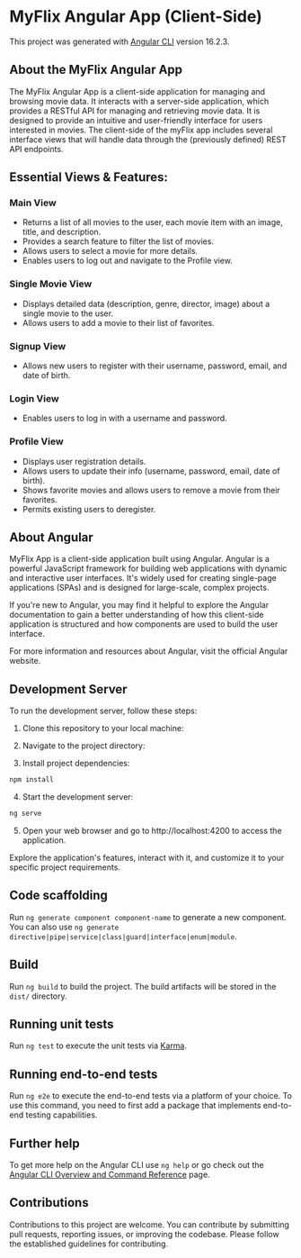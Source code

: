 
# MyFlix Angular App (Client-Side) 

This project was generated with [Angular CLI](https://github.com/angular/angular-cli) version 16.2.3.

## About the MyFlix Angular App

The MyFlix Angular App is a client-side application for managing and browsing movie data. It interacts with a server-side application, which provides a RESTful API for managing and retrieving movie data. It is designed to provide an intuitive and user-friendly interface for users interested in movies. The client-side of the myFlix app includes several interface views that will handle data through the (previously defined) REST API endpoints.    

## Essential Views & Features:

### Main View

- Returns a list of all movies to the user, each movie item with an image, title, and description.
- Provides a search feature to filter the list of movies.
- Allows users to select a movie for more details.
- Enables users to log out and navigate to the Profile view.

### Single Movie View

- Displays detailed data (description, genre, director, image) about a single movie to the user.
- Allows users to add a movie to their list of favorites.

### Signup View

- Allows new users to register with their username, password, email, and date of birth.

### Login View

- Enables users to log in with a username and password.

### Profile View

- Displays user registration details.
- Allows users to update their info (username, password, email, date of birth).
- Shows favorite movies and allows users to remove a movie from their favorites.
- Permits existing users to deregister.

## About Angular 
MyFlix App is a client-side application built using Angular. Angular is a powerful JavaScript framework for building web applications with dynamic and interactive user interfaces. It's widely used for creating single-page applications (SPAs) and is designed for large-scale, complex projects.

If you're new to Angular, you may find it helpful to explore the Angular documentation to gain a better understanding of how this client-side application is structured and how components are used to build the user interface.

For more information and resources about Angular, visit the official Angular website.

## Development Server

To run the development server, follow these steps:

1. Clone this repository to your local machine:

2. Navigate to the project directory:

3. Install project dependencies:

 ```bash
npm install
```

4. Start the development server:

 ```bash
ng serve
```

5. Open your web browser and go to http://localhost:4200 to access the application.

Explore the application's features, interact with it, and customize it to your specific project requirements.


## Code scaffolding

Run `ng generate component component-name` to generate a new component. You can also use `ng generate directive|pipe|service|class|guard|interface|enum|module`.

## Build

Run `ng build` to build the project. The build artifacts will be stored in the `dist/` directory.

## Running unit tests

Run `ng test` to execute the unit tests via [Karma](https://karma-runner.github.io).

## Running end-to-end tests

Run `ng e2e` to execute the end-to-end tests via a platform of your choice. To use this command, you need to first add a package that implements end-to-end testing capabilities.

## Further help

To get more help on the Angular CLI use `ng help` or go check out the [Angular CLI Overview and Command Reference](https://angular.io/cli) page.


## Contributions
Contributions to this project are welcome. You can contribute by submitting pull requests, reporting issues, or improving the codebase. Please follow the established guidelines for contributing.


